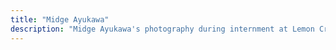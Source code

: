 ```yaml
---
title: "Midge Ayukawa"
description: "Midge Ayukawa's photography during internment at Lemon Creek Internment Camp"
---
```


